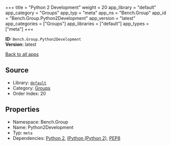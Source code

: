 ﻿+++
title = "Python 2 Development"
weight = 20
app_library = "default"
app_category = "Groups"
app_typ = "meta"
app_ns = "Bench.Group"
app_id = "Bench.Group.Python2Development"
app_version = "latest"
app_categories = ["Groups"]
app_libraries = ["default"]
app_types = ["meta"]
+++

**ID:** `Bench.Group.Python2Development`  
**Version:** latest  
<!--more-->

[Back to all apps](/apps/)

## Source

* Library: [`default`](/app_libraries/default)
* Category: [Groups](/app_categories/groups)
* Order Index: 20

## Properties

* Namespace: Bench.Group
* Name: Python2Development
* Typ: `meta`
* Dependencies: [Python 2](/apps/Bench.Python2), [IPython (Python 2)](/apps/Bench.Python2.IPython), [PEP8](/apps/Bench.Python.PEP8)

